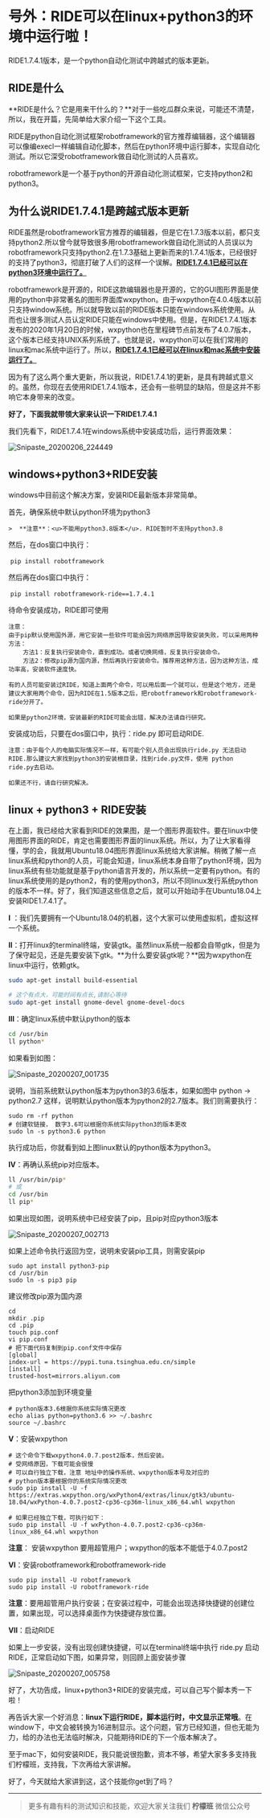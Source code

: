 # 号外：RIDE可以在linux+python3的环境中运行啦！

RIDE1.7.4.1版本，是一个python自动化测试中跨越式的版本更新。

## RIDE是什么

**RIDE是什么？它是用来干什么的？**对于一些吃瓜群众来说，可能还不清楚，所以，我在开篇，先简单给大家介绍一下这个工具。

RIDE是python自动化测试框架robotframework的官方推荐编辑器，这个编辑器可以像编execl一样编辑自动化脚本，然后在python环境中运行脚本，实现自动化测试。所以它深受robotframework做自动化测试的人员喜欢。

robotframework是一个基于python的开源自动化测试框架，它支持python2和python3。

## 为什么说RIDE1.7.4.1是跨越式版本更新

RIDE虽然是robotframework官方推荐的编辑器，但是它在1.7.3版本以前，都只支持python2.所以曾今就导致很多用robotframework做自动化测试的人员误以为robotframework只支持python2.在1.7.3基础上更新而来的1.7.4.1版本，已经很好的支持了python3，彻底打破了人们的这样一个误解。<u>**RIDE1.7.4.1已经可以在python3环境中运行了。**</u>

robotframework是开源的，RIDE这款编辑器也是开源的，它的GUI图形界面是使用的python中非常著名的图形界面库wxpython。由于wxpython在4.0.4版本以前只支持window系统。所以就导致以前的RIDE版本只能在windows系统使用。从而也让很多测试人员认定RIDE只能在windows中使用。但是，在RIDE1.7.4.1版本发布的2020年1月20日的时候，wxpython也在里程碑节点前发布了4.0.7版本，这个版本已经支持UNIX系列系统了。也就是说，wxpython可以在我们常用的linux和mac系统中运行了。所以，<u>**RIDE1.7.4.1已经可以在linux和mac系统中安装运行了。**</u>

因为有了这么两个重大更新，所以我说，RIDE1.7.4.1的更新，是具有跨越式意义的。虽然，你现在去使用RIDE1.7.4.1版本，还会有一些明显的缺陷，但是这并不影响它本身带来的改变。

**好了，下面我就带领大家来认识一下RIDE1.7.4.1**

我们先看下，RIDE1.7.4.1在windows系统中安装成功后，运行界面效果：

![Snipaste_20200206_224449](image/Snipaste_20200206_224449.png)

## windows+python3+RIDE安装

windows中目前这个解决方案，安装RIDE最新版本非常简单。

首先，确保系统中默认python环境为python3

	>  **注意**：<u>不能用python3.8版本</u>. RIDE暂时不支持python3.8

然后，在dos窗口中执行：

​	`pip install robotframework`

 然后再在dos窗口中执行：

​	`pip install robotframework-ride==1.7.4.1`

 待命令安装成功，RIDE即可使用

```
注意： 
由于pip默认使用国外源，用它安装一些软件可能会因为网络原因导致安装失败，可以采用两种方法：
	方法1：反复执行安装命令，直到成功。或者切换网络，反复执行安装命令。
	方法2：修改pip源为国内源，然后再执行安装命令。推荐用这种方法，因为这种方法，成功率高，安装软件速度快。

有的人员可能安装过RIDE，知道上面两个命令，可以用后面一个就可以，但是这个地方，还是建议大家用两个命令，因为RIDE在1.5版本之后，把robotframework和robotframework-ride分开了。

如果是python2环境，安装最新的RIDE可能会出错，解决办法请自行研究。
```

 安装成功后，只要在dos窗口中，执行：ride.py 即可启动RIDE.

```
注意：由于每个人的电脑实际情况不一样，有可能个别人员会出现执行ride.py 无法启动RIDE.那么建议大家找到python3的安装根目录，找到ride.py文件，使用 python ride.py去启动。

如果还不行，请自行研究解决。
```

## linux + python3 + RIDE安装

在上面，我已经给大家看到RIDE的效果图，是一个图形界面软件。要在linux中使用图形界面的RIDE，肯定也需要图形界面的linux系统。所以，为了让大家看得懂，学的会，我就用Ubuntu18.04图形界面linux系统给大家讲解。稍微了解一点linux系统和python的人员，可能会知道，linux系统本身自带了python环境，因为linux系统有些功能就是基于python语言开发的，所以系统一定要有python。有的linux系统使用的是python2，有的使用python3，所以不同linux发行系统python的版本不一样。好了，我们知道这些信息之后，就可以开始动手在Ubuntu18.04上安装RIDE1.7.4.1了。

**Ⅰ** ：我们先要拥有一个Ubuntu18.04的机器，这个大家可以使用虚拟机，虚拟这样一个系统。

**Ⅱ**：打开linux的terminal终端，安装gtk。虽然linux系统一般都会自带gtk，但是为了保守起见，还是先要安装下gtk。**为什么要安装gtk呢？**因为wxpython在linux中运行，依赖gtk。

```sh
sudo apt-get install build-essential

# 这个有点大，可能时间有点长,请耐心等待
sudo apt-get install gnome-devel gnome-devel-docs	
```

**Ⅲ**：确定linux系统中默认python的版本

```sh
cd /usr/bin
ll python*
```

如果看到如图：

![Snipaste_20200207_001735](image/Snipaste_20200207_001735.png)

说明，当前系统默认python版本为python3的3.6版本，如果如图中 python -\> python2.7 这样，说明默认python版本为python2的2.7版本。我们则需要执行：

```shell
sudo rm -rf python
# 创建软链接， 数字3.6可以根据你系统实际python3的版本更改
sudo ln -s python3.6 python
```

执行成功后，你就看到如上图linux默认的python版本为python3。

**Ⅳ**：再确认系统pip对应版本。

```sh
ll /usr/bin/pip*
# 或
cd /usr/bin
ll pip*
```

如果出现如图，说明系统中已经安装了pip，且pip对应python3版本

![Snipaste_20200207_002713](image/Snipaste_20200207_002713.png)

如果上述命令执行返回为空，说明未安装pip工具，则需安装pip

```shell
sudo apt install python3-pip
cd /usr/bin
sudo ln -s pip3 pip
```

建议修改pip源为国内源

```shell
cd 
mkdir .pip
cd .pip
touch pip.conf
vi pip.conf
# 把下面代码复制到pip.conf文件中保存
[global]
index-url = https://pypi.tuna.tsinghua.edu.cn/simple
[install]
trusted-host=mirrors.aliyun.com
```

把python3添加到环境变量

```shell
# python版本3.6根据你系统实际情况更改
echo alias python=python3.6 >> ~/.bashrc
source ~/.bashrc
```

**Ⅴ**：安装wxpython

```shell
# 这个命令下载wxpython4.0.7.post2版本，然后安装。
# 受网络原因，下载可能会很慢
# 可以自行独立下载，注意 地址中的操作系统、wxpython版本号及对应的
# python版本要根据你的系统实际情况更改
sudo pip install -U -f https://extras.wxpython.org/wxPython4/extras/linux/gtk3/ubuntu-18.04/wxPython-4.0.7.post2-cp36-cp36m-linux_x86_64.whl wxpython

# 如果已经独立下载，可执行如下：
sudo pip install -U -f wxPython-4.0.7.post2-cp36-cp36m-linux_x86_64.whl wxpython
```

**注意**： 安装wxpython 要用超管用户；wxpython的版本不能低于4.0.7.post2

**Ⅵ**：安装robotframework和robotframework-ride

```shell
sudo pip install -U robotframework
sudo pip install -U robotframework-ride
```

**注意**：要用超管用户执行安装；在安装过程中，可能会出现选择快捷键的创建位置，如果出现，可以选择桌面作为快捷键存放位置。

**Ⅶ**：启动RIDE

如果上一步安装，没有出现创建快捷键，可以在terminal终端中执行 ride.py 启动RIDE，正常启动如下图，如果异常，则回顾上面安装步骤

![Snipaste_20200207_005758](image/Snipaste_20200207_005758.png)

好了，大功告成，linux+python3+RIDE的安装完成，可以自己写个脚本秀一下啦！

再告诉大家一个好消息：**linux下运行RIDE，脚本运行时，中文显示正常哦**。在window下，中文会被转换为16进制显示。这个问题，官方已经知道，但也无能为力，给的办法也无法临时解决，只能期待RIDE的下一个版本解决了。

至于mac下，如何安装RIDE，我只能说很抱歉，资本不够，希望大家多多支持我们柠檬班，支持我，下次再给大家讲解。

好了，今天就给大家讲到这，这个技能你get到了吗？

---
> 更多有趣有料的测试知识和技能，欢迎大家关注我们 **柠檬班** 微信公众号